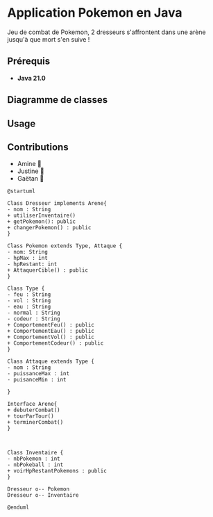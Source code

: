 # Application Pokemon en Java

Jeu de combat de Pokemon, 2 dresseurs s'affrontent dans une arène jusqu'à que mort s'en suive !


## Prérequis

- **Java 21.0**

## Diagramme de classes

## Usage

## Contributions

- Amine :busts_in_silhouette:
- Justine :busts_in_silhouette:
- Gaëtan :busts_in_silhouette:


```plantuml
@startuml

Class Dresseur implements Arene{
- nom : String
+ utiliserInventaire()
+ getPokemon(): public
+ changerPokemon() : public
}

Class Pokemon extends Type, Attaque {
- nom: String
- hpMax : int
- hpRestant: int
+ AttaquerCible() : public
}

Class Type {
- feu : String
- vol : String
- eau : String
- normal : String
- codeur : String
+ ComportementFeu() : public
+ ComportementEau() : public
+ ComportementVol() : public
+ ComportementCodeur() : public
}

Class Attaque extends Type {
- nom : String
- puissanceMax : int
- puisanceMin : int

}

Interface Arene{
+ debuterCombat()
+ tourParTour()
+ terminerCombat() 
}



Class Inventaire {
- nbPokemon : int
- nbPokeball : int
+ voirHpRestantPokemons : public
}

Dresseur o-- Pokemon
Dresseur o-- Inventaire

@enduml
```